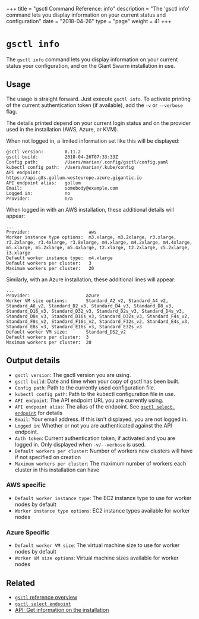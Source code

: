 +++
title = "gsctl Command Reference: info"
description = "The 'gsctl info' command lets you display information on your current status and configuration"
date = "2018-04-26"
type = "page"
weight = 41
+++

# `gsctl info`

The `gsctl info` command lets you display information on your current status
your configuration, and on the Giant Swarm installation in use.

## Usage

The usage is straight forward. Just execute `gsctl info`. To activate printing
of the current authentication token (if available), add the `-v` or `--verbose`
flag.

The details printed depend on your current login status and on the provider
used in the installation (AWS, Azure, or KVM).

When not logged in, a limited information set like this will be displayed:

```nohighlight
gsctl version:        0.11.2
gsctl build:          2018-04-26T07:33:33Z
Config path:          /Users/marian/.config/gsctl/config.yaml
kubectl config path:  /Users/marian/.kube/config
API endpoint:         https://api.g8s.gollum.westeurope.azure.gigantic.io
API endpoint alias:   gollum
Email:                somebody@example.com
Logged in:            no
Provider:             n/a
```

When logged in with an AWS installation, these additional details will appear:

```nohighlight
...
Provider:                      aws
Worker instance type options:  m3.xlarge, m3.2xlarge, r3.xlarge, r3.2xlarge, r3.4xlarge, r3.8xlarge, m4.xlarge, m4.2xlarge, m4.4xlarge, m5.xlarge, m5.2xlarge, m5.4xlarge, t2.xlarge, t2.2xlarge, c5.2xlarge, i3.xlarge
Default worker instance type:  m4.xlarge
Default workers per cluster:   3
Maximum workers per cluster:   20
```

Similarly, with an Azure installation, these additional lines will appear:

```nohighlight
...
Provider:                     azure
Worker VM size options:       Standard_A2_v2, Standard_A4_v2, Standard_A8_v2, Standard_D2_v3, Standard_D4_v3, Standard_D8_v3, Standard_D16_v3, Standard_D32_v3, Standard_D2s_v3, Standard_D4s_v3, Standard_D8s_v3, Standard_D16s_v3, Standard_D32s_v3, Standard_F4s_v2, Standard_F8s_v2, Standard_F16s_v2, Standard_F32s_v2, Standard_E4s_v3, Standard_E8s_v3, Standard_E16s_v3, Standard_E32s_v3
Default worker VM size:       Standard_DS2_v2
Default workers per cluster:  3
Maximum workers per cluster:  20
```


## Output details

- `gsctl version`: The gsctl version you are using.
- `gsctl build`: Date and time when your copy of gsctl has been built.
- `Config path`: Path to the currently used configuration file.
- `kubectl config path`: Path to the kubectl configuration file in use.
- `API endpoint`: The API endpoint URL you are currently using.
- `API endpoint alias`: The alias of the endpoint. See
  [`gsctl select endpoint`](../select-endpoint/#alias) for details
- `Email`: Your email address. If this isn't displayed, you are not logged in.
- `Logged in`: Whether or not you are authenticated against the API endpoint.
- `Auth token`: Current authentication token, if activated and you are logged in. Only displayed when `-v/--verbose` is used.
- `Default workers per cluster`: Number of workers new clusters will have if not specified on creation
- `Maximum workers per cluster`: The maximum number of workers each cluster in this installation can have

### AWS specific

- `Default worker instance type`: The EC2 instance type to use for worker nodes by default
- `Worker instance type options`: EC2 instance types available for worker nodes

### Azure Specific

- `Default worker VM size`: The virtual machine size to use for worker nodes by default
- `Worker VM size options`: Virtual machine sizes available for worker nodes

## Related

- [`gsctl` reference overview](../)
- [`gsctl select endpoint`](../select-endpoint/)
- [API: Get information on the installation](/api/#operation/getInfo)
